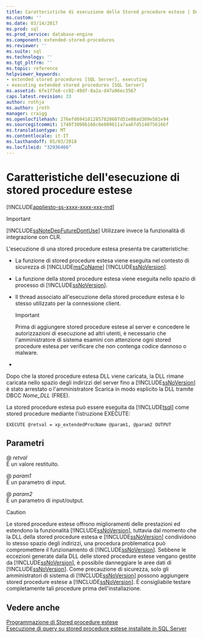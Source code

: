 ```yaml
---
title: Caratteristiche di esecuzione delle Stored procedure estese | Documenti Microsoft
ms.custom: ''
ms.date: 03/14/2017
ms.prod: sql
ms.prod_service: database-engine
ms.component: extended-stored-procedures
ms.reviewer: ''
ms.suite: sql
ms.technology: ''
ms.tgt_pltfrm: ''
ms.topic: reference
helpviewer_keywords:
- extended stored procedures [SQL Server], executing
- executing extended stored procedures [SQL Server]
ms.assetid: 6fe1f7e8-cc02-49df-8a2a-d47a96ec3567
caps.latest.revision: 33
author: rothja
ms.author: jroth
manager: craigg
ms.openlocfilehash: 276efd6941012857820607d51e08ad309e581e94
ms.sourcegitcommit: 1740f3090b168c0e809611a7aa6fd514075616bf
ms.translationtype: MT
ms.contentlocale: it-IT
ms.lasthandoff: 05/03/2018
ms.locfileid: "32936466"
---
```

# <a name="execution-characteristics-of-extended-stored-procedures"></a>Caratteristiche dell'esecuzione di stored procedure estese
[!INCLUDE[appliesto-ss-xxxx-xxxx-xxx-md](../../includes/appliesto-ss-xxxx-xxxx-xxx-md.md)]
    
> [!IMPORTANT]  
>  [!INCLUDE[ssNoteDepFutureDontUse](../../includes/ssnotedepfuturedontuse-md.md)] Utilizzare invece la funzionalità di integrazione con CLR.  
  
 L'esecuzione di una stored procedure estesa presenta tre caratteristiche:  
  
-   La funzione di stored procedure estesa viene eseguita nel contesto di sicurezza di [!INCLUDE[msCoName](../../includes/msconame-md.md)] [!INCLUDE[ssNoVersion](../../includes/ssnoversion-md.md)].  
  
-   La funzione della stored procedure estesa viene eseguita nello spazio di processo di [!INCLUDE[ssNoVersion](../../includes/ssnoversion-md.md)].  
  
-   Il thread associato all'esecuzione della stored procedure estesa è lo stesso utilizzato per la connessione client.  
  
    > [!IMPORTANT]  
    >  Prima di aggiungere stored procedure estese al server e concedere le autorizzazioni di esecuzione ad altri utenti, è necessario che l'amministratore di sistema esamini con attenzione ogni stored procedure estesa per verificare che non contenga codice dannoso o malware.  
  
-  
  
 Dopo che la stored procedure estesa DLL viene caricata, la DLL rimane caricata nello spazio degli indirizzi del server fino a [!INCLUDE[ssNoVersion](../../includes/ssnoversion-md.md)] è stato arrestato o l'amministratore Scarica in modo esplicito la DLL tramite DBCC *Nome_DLL* (FREE).  
  
 La stored procedure estesa può essere eseguita da [!INCLUDE[tsql](../../includes/tsql-md.md)] come stored procedure mediante l'istruzione EXECUTE:  
  
```  
EXECUTE @retval = xp_extendedProcName @param1, @param2 OUTPUT  
```  
  
## <a name="parameters"></a>Parametri  
 @ *retval*  
 È un valore restituito.  
  
 @ *param1*  
 È un parametro di input.  
  
 @ *param2*  
 È un parametro di input/output.  
  
> [!CAUTION]  
>  Le stored procedure estese offrono miglioramenti delle prestazioni ed estendono la funzionalità [!INCLUDE[ssNoVersion](../../includes/ssnoversion-md.md)], tuttavia dal momento che la DLL della stored procedure estesa e [!INCLUDE[ssNoVersion](../../includes/ssnoversion-md.md)] condividono lo stesso spazio degli indirizzi, una procedura problematica può compromettere il funzionamento di [!INCLUDE[ssNoVersion](../../includes/ssnoversion-md.md)]. Sebbene le eccezioni generate dalla DLL delle stored procedure estese vengano gestite da [!INCLUDE[ssNoVersion](../../includes/ssnoversion-md.md)], è possibile danneggiare le aree dati di [!INCLUDE[ssNoVersion](../../includes/ssnoversion-md.md)]. Come precauzione di sicurezza, solo gli amministratori di sistema di [!INCLUDE[ssNoVersion](../../includes/ssnoversion-md.md)] possono aggiungere stored procedure estese a [!INCLUDE[ssNoVersion](../../includes/ssnoversion-md.md)]. È consigliabile testare completamente tali procedure prima dell'installazione.  
  
## <a name="see-also"></a>Vedere anche  
 [Programmazione di Stored procedure estese](../../relational-databases/extended-stored-procedures-programming/database-engine-extended-stored-procedures-programming.md)   
 [Esecuzione di query su stored procedure estese installate in SQL Server](../../relational-databases/extended-stored-procedures-programming/querying-extended-stored-procedures-installed-in-sql-server.md)  
  
  
